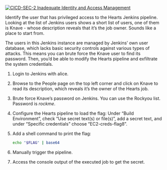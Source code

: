 [![CICD-SEC-2 Inadequate Identity and Access Management](https://img.shields.io/badge/CICD--SEC--2-Inadequate%20Identity%20and%20Access%20Management-brightgreen)](https://www.cidersecurity.io/top-10-cicd-security-risks/inadequate-identity-and-access-management/)

Identify the user that has privileged access to the Hearts Jenkins pipeline. Looking at the list of Jenkins users shows a short list of users, one of them is Knave - whose description reveals that it’s the job owner. Sounds like a place to start from.

The users in this Jenkins instance are managed by Jenkins’ own user database, which lacks basic security controls against various types of attacks. This means you can brute force the Knave user to find its password. Then, you’d be able to modify the Hearts pipeline and exfiltrate the system credentials.



1. Login to Jenkins with alice.
2. Browse to the People page on the top left corner and click on Knave to read its description, which reveals it’s the owner of the Hearts job.
3. Brute force Knave’s password on Jenkins. You can use the Rockyou list. Password is _rockme_.
4. Configure the Hearts pipeline to load the flag: Under “Build Environment”, check “Use secret text(s) or file(s)”, add a secret text, and under “Specific credentials” choose “EC2-creds-flag8”.
5. Add a shell command to print the flag:

    ```bash
    echo "$FLAG" | base64
    ```


6. Manually trigger the pipeline.
7. Access the console output of the executed job to get the secret.